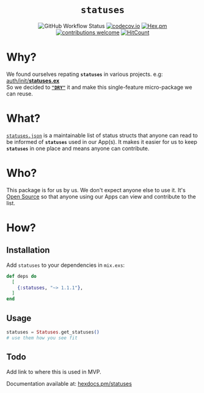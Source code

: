 <div align="center">

# `statuses`

![GitHub Workflow Status](https://img.shields.io/github/actions/workflow/status/dwyl/statuses/ci.yml?label=build&style=flat-square&branch=main)
[![codecov.io](https://img.shields.io/codecov/c/github/dwyl/statuses/main.svg?style=flat-square)](http://codecov.io/github/dwyl/statuses?branch=main)
[![Hex.pm](https://img.shields.io/hexpm/v/statuses?color=brightgreen&style=flat-square)](https://hex.pm/packages/statuses)
[![contributions welcome](https://img.shields.io/badge/contributions-welcome-brightgreen.svg?style=flat-square)](https://github.com/dwyl/statuses#contributing)
[![HitCount](http://hits.dwyl.com/dwyl/statuses.svg)](http://hits.dwyl.com/dwyl/statuses)

</div>

# Why?

We found ourselves repating **`statuses`**
in various projects.
e.g:
[auth/init/**statuses.ex**](https://github.com/dwyl/auth/blob/568d0fd7a4a4f7ec53514c76e0e263c3f82e61ca/lib/auth/init/statuses.ex#L3-L106) <br />
So we decided to 
[**`"DRY"`**](https://en.wikipedia.org/wiki/Don't_repeat_yourself) 
it
and make this single-feature micro-package
we can reuse.

# What?

[`statuses.json`](https://github.com/dwyl/statuses/blob/main/lib/statuses.ex)
is a maintainable list of status structs
that anyone can read 
to be informed of **`statuses`**
used in our App(s).
It makes it easier for us to keep **`statuses`**
in one place 
and means 
anyone can contribute.

# Who?

This package is for us by us.
We don't expect anyone else to use it.
It's 
[Open Source](https://github.com/dwyl/intellectual-property)
so that
anyone using our Apps can view 
and contribute to the list.

# How?
## Installation

Add `statuses` 
to your dependencies 
in `mix.exs`:

```elixir
def deps do
  [
    {:statuses, "~> 1.1.1"},
  ]
end
```

## Usage

```elixir
statuses = Statuses.get_statuses()
# use them how you see fit
```

## Todo

Add link to where this is used in MVP.

Documentation available at: 
[hexdocs.pm/statuses](https://hexdocs.pm/statuses)

